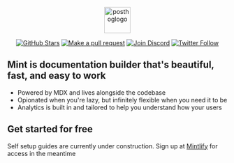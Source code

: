 <p align="center">
  <img width="60" alt="posthoglogo" src="https://res.cloudinary.com/mintlify/image/upload/v1665199103/mintlify_tmtvpd.svg">
</p>
<p align="center">
  <a href="https://github.com/mintlify/mint"><img src="https://img.shields.io/github/stars/mintlify/mint?style=social" alt="GitHub Stars" /></a>
  <a href="https://makeapullrequest.com/"><img src="https://img.shields.io/badge/PRs-welcome-brightgreen" alt="Make a pull request" /></a>
  <a href="https://discord.com/invite/b499CK8P9g"><img src="https://img.shields.io/discord/911693009253466123" alt="Join Discord" /></a>
  <a href="https://twitter.com/mintlify"><img src="https://img.shields.io/twitter/follow/mintlify.svg?style=social" alt="Twitter Follow" /></a>
</p>

## Mint is documentation builder that's beautiful, fast, and easy to work

- Powered by MDX and lives alongside the codebase
- Opionated when you're lazy, but infinitely flexible when you need it to be
- Analytics is built in and tailored to help you understand how your users

## Get started for free

Self setup guides are currently under construction. Sign up at [Mintlify](https://mintlify.com/start) for access in the meantime
